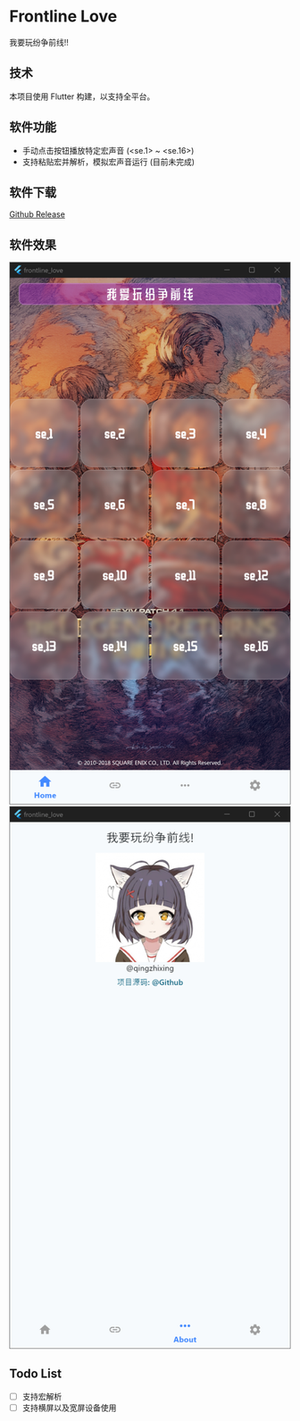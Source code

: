 # Frontline Love

我要玩纷争前线!!

## 技术

本项目使用 Flutter 构建，以支持全平台。

## 软件功能

* 手动点击按钮播放特定宏声音 (<se.1> ~ <se.16>)
* 支持粘贴宏并解析，模拟宏声音运行 (目前未完成)

## 软件下载

[Github Release](https://github.com/qingzhixing/frontline_love/releases/latest)

## 软件效果

![home_page](assets/readme_img/home_page.png)
![about_page](assets/readme_img/about_me.png)

## Todo List

* [ ] 支持宏解析
* [ ] 支持横屏以及宽屏设备使用
